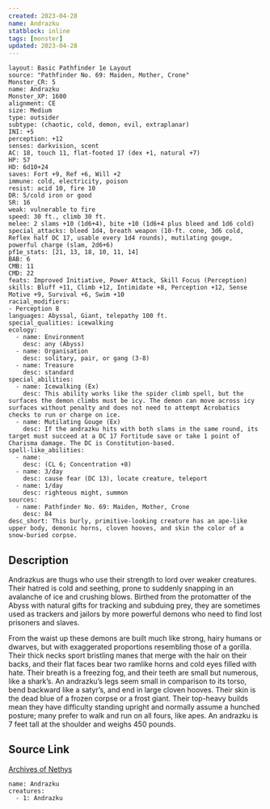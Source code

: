 ```yaml
---
created: 2023-04-28
name: Andrazku
statblock: inline
tags: [monster]
updated: 2023-04-28
---
```

```statblock
layout: Basic Pathfinder 1e Layout
source: "Pathfinder No. 69: Maiden, Mother, Crone"
Monster_CR: 5
name: Andrazku
Monster_XP: 1600
alignment: CE
size: Medium
type: outsider
subtype: (chaotic, cold, demon, evil, extraplanar)
INI: +5
perception: +12
senses: darkvision, scent
AC: 18, touch 11, flat-footed 17 (dex +1, natural +7)
HP: 57
HD: 6d10+24
saves: Fort +9, Ref +6, Will +2
immune: cold, electricity, poison
resist: acid 10, fire 10
DR: 5/cold iron or good
SR: 16
weak: vulnerable to fire
speed: 30 ft., climb 30 ft.
melee: 2 slams +10 (1d6+4), bite +10 (1d6+4 plus bleed and 1d6 cold)
special_attacks: bleed 1d4, breath weapon (10-ft. cone, 3d6 cold, Reflex half DC 17, usable every 1d4 rounds), mutilating gouge, powerful charge (slam, 2d6+6)
pf1e_stats: [21, 13, 18, 10, 11, 14]
BAB: 6
CMB: 11
CMD: 22
feats: Improved Initiative, Power Attack, Skill Focus (Perception)
skills: Bluff +11, Climb +12, Intimidate +8, Perception +12, Sense Motive +9, Survival +6, Swim +10
racial_modifiers:
- Perception 8
languages: Abyssal, Giant, telepathy 100 ft.
special_qualities: icewalking
ecology:
  - name: Environment
    desc: any (Abyss)
  - name: Organisation
    desc: solitary, pair, or gang (3-8)
  - name: Treasure
    desc: standard
special_abilities:
  - name: Icewalking (Ex)
    desc: This ability works like the spider climb spell, but the surfaces the demon climbs must be icy. The demon can move across icy surfaces without penalty and does not need to attempt Acrobatics checks to run or charge on ice.
  - name: Mutilating Gouge (Ex)
    desc: If the andrazku hits with both slams in the same round, its target must succeed at a DC 17 Fortitude save or take 1 point of Charisma damage. The DC is Constitution-based.
spell-like_abilities:
  - name:
    desc: (CL 6; Concentration +8)
  - name: 3/day
    desc: cause fear (DC 13), locate creature, teleport
  - name: 1/day
    desc: righteous might, summon
sources:
  - name: Pathfinder No. 69: Maiden, Mother, Crone
    desc: 84
desc_short: This burly, primitive-looking creature has an ape-like upper body, demonic horns, cloven hooves, and skin the color of a snow-buried corpse. 
```
## Description
Andrazkus are thugs who use their strength to lord over weaker creatures. Their hatred is cold and seething, prone to suddenly snapping in an avalanche of ice and crushing blows. Birthed from the protomatter of the Abyss with natural gifts for tracking and subduing prey, they are sometimes used as trackers and jailors by more powerful demons who need to find lost prisoners and slaves. 

From the waist up these demons are built much like strong, hairy humans or dwarves, but with exaggerated proportions resembling those of a gorilla. Their thick necks sport bristling manes that merge with the hair on their backs, and their flat faces bear two ramlike horns and cold eyes filled with hate. Their breath is a freezing fog, and their teeth are small but numerous, like a shark’s. An andrazku’s legs seem small in comparison to its torso, bend backward like a satyr’s, and end in large cloven hooves. Their skin is the dead blue of a frozen corpse or a frost giant. Their top-heavy builds mean they have difficulty standing upright and normally assume a hunched posture; many prefer to walk and run on all fours, like apes. An andrazku is 7 feet tall at the shoulder and weighs 450 pounds.
## Source Link
[Archives of Nethys](https://aonprd.com/MonsterDisplay.aspx?ItemName=Andrazku)
```encounter-table
name: Andrazku
creatures:
  - 1: Andrazku
```
